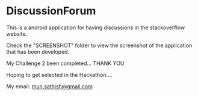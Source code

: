 # DiscussionForum
This is a android application for having discussions in the stackoverflow website. 

Check the "SCREENSHOT" folder to view the screenshot of the application that has been developed.

My Challenge 2 been completed...  THANK YOU

Hoping to get selected in the Hackathon....  

My email: mun.sathish@gmail.com
